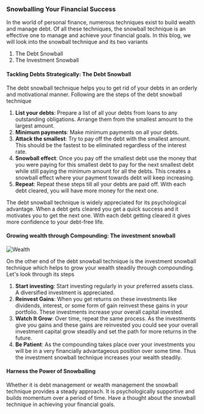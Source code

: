 ### Snowballing Your Financial Success
In the world of personal finance, numerous techniques exist to build wealth and manage debt. Of all these techniques, the snowball technique is an effective one to manage and achieve your financial goals. In this blog, we will look into the snowball technique and its two variants
1. The Debt Snowball
2. The Investment Snowball

#### Tackling Debts Strategically: The Debt Snowball 
The debt snowball technique helps you to get rid of your debts in an orderly and motivational manner. Following are the steps of the debt snowball technique 
1. **List your debts**: Prepare a list of all your debts from loans to any outstanding obligations. Arrange them from the smallest amount to the largest amount.
2. **Minimum payments**: Make minimum payments on all your debts.
3. **Attack the smallest**: Try to pay off the debt with the smallest amount. This should be the fastest to be eliminated regardless of the interest rate. 
4. **Snowball effect**: Once you pay off the smallest debt use the money that you were paying for this smallest debt to pay for the next smallest debt while still paying the minimum amount for all the debts. This creates a snowball effect where your payment towards debt will keep increasing.
5. **Repeat**: Repeat these steps till all your debts are paid off. With each debt cleared, you will have more money for the next one. 

The debt snowball technique is widely appreciated for its psychological advantage. When a debt gets cleared you get a quick success and it motivates you to get the next one. With each debt getting cleared it gives more confidence to your debt-free life.

#### Growing wealth through Compounding: The investment snowball 

![Wealth](https://images.unsplash.com/photo-1592495989226-03f88104f8cc?ixlib=rb-4.0.3&ixid=M3wxMjA3fDB8MHxwaG90by1wYWdlfHx8fGVufDB8fHx8fA%3D%3D&auto=format&fit=crop&w=3012&q=80)

On the other end of the debt snowball technique is the investment snowball technique which helps to grow your wealth steadily through compounding. Let's look through its steps
1. **Start investing**: Start investing regularly in your preferred assets class. A diversified investment is appreciated.
2. **Reinvest Gains**: When you get returns on these investments like dividends, interest, or some form of gain reinvest these gains in your portfolio. These investments increase your overall capital invested.
3. **Watch It Grow**: Over time, repeat the same process. As the investments give you gains and these gains are reinvested you could see your overall investment capital grow steadily and set the path for more returns in the future.
4. **Be Patient**: As the compounding takes place over your investments you will be in a very financially advantageous position over some time. Thus the investment snowball technique increases your wealth steadily. 

#### Harness the Power of Snowballing
Whether it is debt management or wealth management the snowball technique provides a steady approach. It is psychologically supportive and builds momentum over a period of time. Have a thought about the snowball technique in achieving your financial goals.
